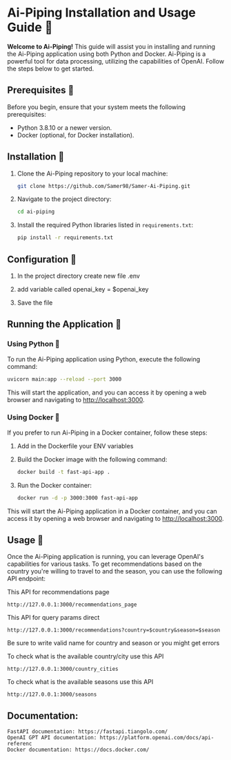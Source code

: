 # Ai-Piping Installation and Usage Guide 🚀

**Welcome to Ai-Piping!** This guide will assist you in installing and running the Ai-Piping application using both Python and Docker. Ai-Piping is a powerful tool for data processing, utilizing the capabilities of OpenAI. Follow the steps below to get started.

## Prerequisites 🚀

Before you begin, ensure that your system meets the following prerequisites:

- Python 3.8.10 or a newer version.
- Docker (optional, for Docker installation).

## Installation 🚀

1. Clone the Ai-Piping repository to your local machine:

   ```bash
   git clone https://github.com/Samer98/Samer-Ai-Piping.git
   ```

2. Navigate to the project directory:

   ```bash
   cd ai-piping
   ```

3. Install the required Python libraries listed in `requirements.txt`:

   ```bash
   pip install -r requirements.txt
   ```
## Configuration 🚀

1. In the project directory create new file .env

2. add variable called openai_key = $openai_key

3. Save the file

## Running the Application 🚀

### Using Python 🚀

To run the Ai-Piping application using Python, execute the following command:

```bash
uvicorn main:app --reload --port 3000
```

This will start the application, and you can access it by opening a web browser and navigating to [http://localhost:3000](http://localhost:3000).

### Using Docker 🚀

If you prefer to run Ai-Piping in a Docker container, follow these steps:

1. Add in the Dockerfile your ENV variables

2. Build the Docker image with the following command:

   ```bash
   docker build -t fast-api-app .
   ```

3. Run the Docker container:

   ```bash
   docker run -d -p 3000:3000 fast-api-app
   ```

This will start the Ai-Piping application in a Docker container, and you can access it by opening a web browser and navigating to [http://localhost:3000](http://localhost:8000).

## Usage 🚀

Once the Ai-Piping application is running, you can leverage OpenAI's capabilities for various tasks. To get recommendations based on the country you're willing to travel to and the season, you can use the following API endpoint:

This API for recommendations page
```
http://127.0.0.1:3000/recommendations_page
```

This API for query params direct
```
http://127.0.0.1:3000/recommendations?country=$country&season=$season
```

Be sure to write valid name for country and season or you might get errors

To check what is the available country/city use this API

```
http://127.0.0.1:3000/country_cities
```

To check what is the available seasons use this API

```
http://127.0.0.1:3000/seasons
```

## Documentation:

    FastAPI documentation: https://fastapi.tiangolo.com/
    OpenAI GPT API documentation: https://platform.openai.com/docs/api-referenc
    Docker documentation: https://docs.docker.com/
